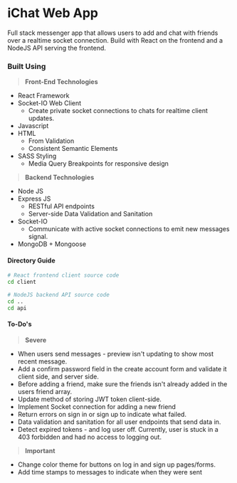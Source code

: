 # iChat Web App

Full stack messenger app that allows users to add and chat with friends over a realtime socket connection. Build with React on the frontend and a NodeJS API serving the frontend.

### Built Using

> **Front-End Technologies**

- React Framework
- Socket-IO Web Client
  - Create private socket connections to chats for realtime client updates.
- Javascript
- HTML
  - From Validation
  - Consistent Semantic Elements
- SASS Styling
  - Media Query Breakpoints for responsive design

> **Backend Technologies**

- Node JS
- Express JS
  - RESTful API endpoints
  - Server-side Data Validation and Sanitation
- Socket-IO
  - Communicate with active socket connections to emit new messages signal.
- MongoDB + Mongoose

#### Directory Guide

```bash
# React frontend client source code
cd client

# NodeJS backend API source code
cd ..
cd api
```

#### To-Do's

> **Severe**

- When users send messages - preview isn't updating to show most recent message.
- Add a confirm password field in the create account form and validate it client side, and server side.
- Before adding a friend, make sure the friends isn't already added in the users friend array.
- Update method of storing JWT token client-side.
- Implement Socket connection for adding a new friend
- Return errors on sign in or sign up to indicate what failed.
- Data validation and sanitation for all user endpoints that send data in.
- Detect expired tokens - and log user off. Currently, user is stuck in a 403 forbidden and had no access to logging out.

> **Important**

- Change color theme for buttons on log in and sign up pages/forms.
- Add time stamps to messages to indicate when they were sent
